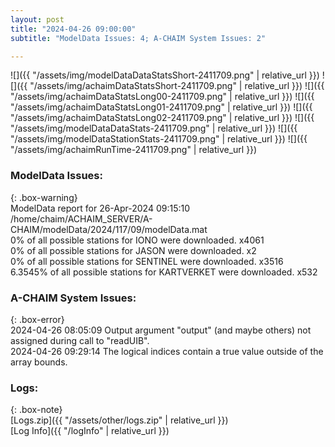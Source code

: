 ```yaml
---
layout: post
title: "2024-04-26 09:00:00"
subtitle: "ModelData Issues: 4; A-CHAIM System Issues: 2"

---
```


![]({{ "/assets/img/modelDataDataStatsShort-2411709.png" | relative_url }})
![]({{ "/assets/img/achaimDataStatsShort-2411709.png" | relative_url }})
![]({{ "/assets/img/achaimDataStatsLong00-2411709.png" | relative_url }})
![]({{ "/assets/img/achaimDataStatsLong01-2411709.png" | relative_url }})
![]({{ "/assets/img/achaimDataStatsLong02-2411709.png" | relative_url }})
![]({{ "/assets/img/modelDataDataStats-2411709.png" | relative_url }})
![]({{ "/assets/img/modelDataStationStats-2411709.png" | relative_url }})
![]({{ "/assets/img/achaimRunTime-2411709.png" | relative_url }})


### ModelData Issues:  
  
{: .box-warning}  
 ModelData report for 26-Apr-2024 09:15:10   
 /home/chaim/ACHAIM_SERVER/A-CHAIM/modelData/2024/117/09/modelData.mat   
 0% of all possible stations for IONO were downloaded. x4061   
 0% of all possible stations for JASON were downloaded. x2   
 0% of all possible stations for SENTINEL were downloaded. x3516   
 6.3545% of all possible stations for KARTVERKET were downloaded. x532   
  
### A-CHAIM System Issues:  
  
{: .box-error}  
2024-04-26 08:05:09 Output argument "output" (and maybe others) not assigned during call to "readUIB".  
2024-04-26 09:29:14 The logical indices contain a true value outside of the array bounds.  

### Logs:  
  
{: .box-note}  
[Logs.zip]({{ "/assets/other/logs.zip" | relative_url }})  
[Log Info]({{ "/logInfo" | relative_url }})  
